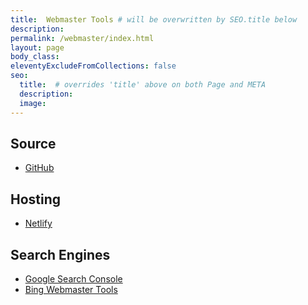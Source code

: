 ```yaml
---
title:  Webmaster Tools # will be overwritten by SEO.title below
description: 
permalink: /webmaster/index.html
layout: page
body_class:
eleventyExcludeFromCollections: false
seo:
  title:  # overrides 'title' above on both Page and META
  description:
  image:
---
```


## Source

- [GitHub](https://github.com/ecrosstexas/ecrosstexas-tea-base)

## Hosting

- [Netlify](https://www.netlify.com/)

## Search Engines

- [Google Search Console](https://search.google.com/search-console/welcome)
- [Bing Webmaster Tools](https://www.bing.com/webmasters/home?siteUrl=http://www.ecrosstexas.com/)